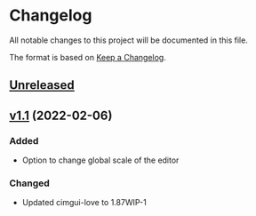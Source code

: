 # Changelog
All notable changes to this project will be documented in this file.

The format is based on [Keep a Changelog](https://keepachangelog.com/en/1.0.0/).

## [Unreleased]

## [v1.1] (2022-02-06)
### Added
- Option to change global scale of the editor

### Changed
- Updated cimgui-love to 1.87WIP-1

[Unreleased]: https://github.com/apicici/pathfun-editor/compare/v1.1...HEAD
[v1.1]: https://github.com/apicici/pathfun-editor/compare/v1.0...v1.1



